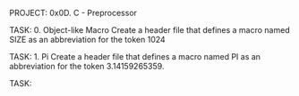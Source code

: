 PROJECT: 0x0D. C - Preprocessor

TASK: 0. Object-like Macro
Create a header file that defines a macro named SIZE as an abbreviation for the token 1024

TASK: 1. Pi
Create a header file that defines a macro named PI as an abbreviation for the token 3.14159265359.

TASK: 
